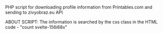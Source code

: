 PHP script for downloading profile information from Printables.com and sending to zivyobraz.eu API

ABOUT SCRIPT:
The information is searched by the css class in the HTML code - "count svelte-156i68x"

